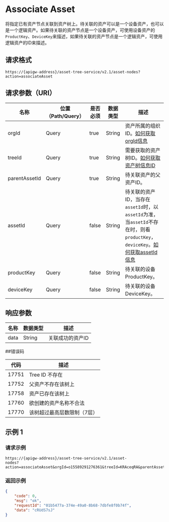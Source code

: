 # Associate Asset

将指定已有资产节点关联到资产树上。待关联的资产可以是一个设备资产，也可以是一个逻辑资产。如果待关联的资产节点是一个设备资产，可使用设备资产的`ProductKey`、`DeviceKey`来描述，如果待关联的资产节点是一个逻辑资产，可使用逻辑资产的ID来描述。

## 请求格式

```
https://{apigw-address}/asset-tree-service/v2.1/asset-nodes?action=associateAsset
```

## 请求参数（URI）

| 名称          | 位置（Path/Query） | 是否必须 | 数据类型 | 描述      |
|---------------|------------------|----------|-----------|--------------|
| orgId         | Query            | true     | String    | 资产所属的组织ID。[如何获取orgId信息](/docs/api/zh_CN/latest/api_faqs#orgid-orgid)                |
| treeId        | Query            | true    | String    | 需要获取的资产树ID。[如何获取资产树信息ID](/docs/api/zh_CN/latest/api_faqs#id)        |
| parentAssetId | Query            | true    | String    | 待关联资产的父资产ID。 |
| assetId  | Query            | false    | String    | 待关联的资产ID，当存在`assetId`时，以`assetId`为准，当`assetId`不存在时，则看`productKey`，`deviceKey`。[如何获取assetId信息](/docs/api/zh_CN/latest/api_faqs.html#assetid-assetid)  |
| productKey  | Query            | false    | String    | 待关联的设备ProductKey。 |
| deviceKey  | Query            | false    | String    | 待关联的设备DeviceKey。 |



## 响应参数

| 名称| 数据类型 | 描述         |
|-------------|-----------------------------------|-----------------------------|
| data| String                            | 关联成功的资产ID              |


##错误码

| 代码 | 描述    |
|-----------|-----------------------------|
| 17751 | Tree ID 不存在              |
| 17752| 父资产不存在该树上          |
| 17758 | 资产已存在该树上            |
| 17760 | 欲创建的资产名称不合法      |
| 17770| 该树超过最高层数限制（7层） |



## 示例 1

### 请求示例

```
https://{apigw-address}/asset-tree-service/v2.1/asset- 
nodes?action=associateAsset&orgId=o15589291276361&treeId=KRAceqRA&parentAssetId=LGRCJVDc&productKey=UwXL9jmm&deviceKey=eacdsz9IGJ
```

### 返回示例

```json
{ 
    "code": 0, 
    "msg": "ok", 
    "requestId": "01b5477a-374e-49a0-8b68-7dbfe8f0b74f", 
    "data": "cRUdS7sJ" 
} 
```

